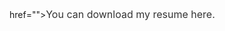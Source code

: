 
href=""><span style="color: #333333;"><span style="font-size: medium;">You can download my resume here.</span></span></a>
